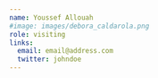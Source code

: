 ```yaml
---
name: Youssef Allouah
#image: images/debora_caldarola.png
role: visiting
links:
  email: email@address.com
  twitter: johndoe
---
```



